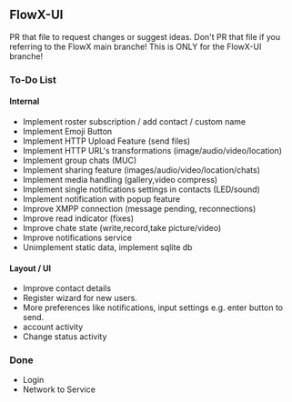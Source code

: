 ## FlowX-UI
PR that file to request changes or suggest ideas. Don't PR that file if you referring to the FlowX main branche! This is ONLY for the FlowX-UI branche!

### To-Do List
#### Internal
- Implement roster subscription / add contact / custom name
- Implement Emoji Button
- Implement HTTP Upload Feature (send files)
- Implement HTTP URL's transformations (image/audio/video/location)
- Implement group chats (MUC)
- Implement sharing feature (images/audio/video/location/chats)
- Implement media handling (gallery,video compress)
- Implement single notifications settings in contacts (LED/sound)
- Implement notification with popup feature
- Improve XMPP connection (message pending, reconnections)
- Improve read indicator (fixes)
- Improve chate state (write,record,take picture/video)
- Improve notifications service
- Unimplement static data, implement sqlite db

#### Layout / UI
- Improve contact details
- Register wizard for new users.
- More preferences like notifications, input settings e.g. enter button to send.
- account activity
- Change status activity

### Done
- Login
- Network to Service